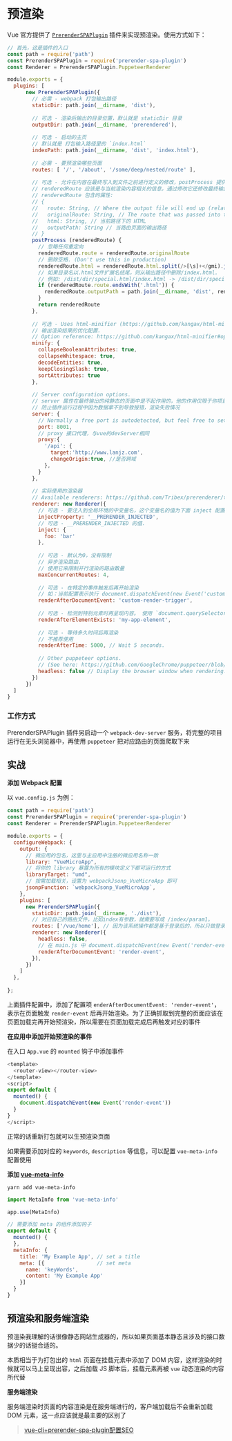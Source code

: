 # 预渲染

Vue 官方提供了 [`PrerenderSPAPlugin`](https://github.com/chrisvfritz/prerender-spa-plugin) 插件来实现预渲染。使用方式如下：

```js
// 首先，这是插件的入口
const path = require('path')
const PrerenderSPAPlugin = require('prerender-spa-plugin')
const Renderer = PrerenderSPAPlugin.PuppeteerRenderer

module.exports = {
  plugins: [
      new PrerenderSPAPlugin({
        // 必需 - webpack 打包输出路径
        staticDir: path.join(__dirname, 'dist'),
        
        // 可选 - 渲染后输出的目录位置，默认就是 staticDir 目录
        outputDir: path.join(__dirname, 'prerendered'),
        
        // 可选 - 启动的主页
        // 默认就是 打包输入路径里的 `index.html`
        indexPath: path.join(__dirname, 'dist', 'index.html'),
        
        // 必需 - 要预渲染哪些页面
        routes: [ '/', '/about', '/some/deep/nested/route' ],
        
        // 可选 - 允许在内容在最终写入到文件之前进行定义的修改，postProcess 提供一个参数 renderedRoute
        // renderedRoute 应该是与当前渲染内容相关的信息，通过修改它还修改最终输出的内容
        // renderedRoute 包含的属性:
        // {
        //   route: String, // Where the output file will end up (relative to outputDir)？
        //   originalRoute: String, // The route that was passed into the renderer, before redirects.
        //   html: String, // 当前路径下的 HTML
        //   outputPath: String // 当路由页面的输出路径
        // }
        postProcess (renderedRoute) {
          // 忽略任何重定向
          renderedRoute.route = renderedRoute.originalRoute
          // 删除空格. (Don't use this in production)
          renderedRoute.html = renderedRoute.html.split(/>[\s]+</gmi).join('><')
          // 如果目录名以.html文件扩展名结尾，则从输出路径中删除/index.html.
          // 例如: /dist/dir/special.html/index.html -> /dist/dir/special.html
          if (renderedRoute.route.endsWith('.html')) {
            renderedRoute.outputPath = path.join(__dirname, 'dist', renderedRoute.route)
          }
          return renderedRoute
        },
        
        // 可选 - Uses html-minifier (https://github.com/kangax/html-minifier)
        // 输出渲染结果的优化配置.
        // Option reference: https://github.com/kangax/html-minifier#options-quick-reference
        minify: {
          collapseBooleanAttributes: true,
          collapseWhitespace: true,
          decodeEntities: true,
          keepClosingSlash: true,
          sortAttributes: true
        },
        
        // Server configuration options.
        // server 属性在最终输出的纯静态的页面中是不起作用的，他的作用仅限于你项目中有数据请求是从接口哪里拿到的
        // 防止插件运行过程中因为数据拿不到导致报错，渲染失败情况
        server: {
          // Normally a free port is autodetected, but feel free to set this if needed.
          port: 8001,
          // proxy 接口代理，与vue的devServer相同
          proxy:{
            '/api': {
              target:'http://www.lanjz.com',
              changeOrigin:true, //是否跨域
            },
          }
        },
        
        // 实际使用的渲染器
        // Available renderers: https://github.com/Tribex/prerenderer/tree/master/renderers
        renderer: new Renderer({
          // 可选 - 要注入到全局环境的中变量名，这个变量名的值为下面 inject 配置内容
          injectProperty: '__PRERENDER_INJECTED',
          // 可选 - __PRERENDER_INJECTED 的值.
          inject: {
            foo: 'bar'
          },
          
          // 可选 - 默认为0，没有限制
          // 异步渲染路由.
          // 使用它来限制并行渲染的路由数量
          maxConcurrentRoutes: 4,
          
          // 可选 - 在特定的事件触发后再开始渲染
          // 如：当前配置表示执行 document.dispatchEvent(new Event('custom-render-trigger')) 事件后再显示内容
          renderAfterDocumentEvent: 'custom-render-trigger',
          
          // 可选 - 检测到特别元素时再呈现内容。 使用 `document.querySelector`
          renderAfterElementExists: 'my-app-element',
          
          // 可选 - 等待多久时间后再渲染
          // 不推荐使用
          renderAfterTime: 5000, // Wait 5 seconds.
          
          // Other puppeteer options.
          // (See here: https://github.com/GoogleChrome/puppeteer/blob/master/docs/api.md#puppeteerlaunchoptions)
          headless: false // Display the browser window when rendering. Useful for debugging.
        })
      })
  ]
}
```

### 工作方式

PrerenderSPAPlugin 插件另启动一个 `webpack-dev-server` 服务，将完整的项目运行在无头浏览器中，再使用 `puppeteer` 把对应路由的页面爬取下来

## 实战

**添加 Webpack 配置**

以 `vue.config.js` 为例：

```js
const path = require('path')
const PrerenderSPAPlugin = require('prerender-spa-plugin')
const Renderer = PrerenderSPAPlugin.PuppeteerRenderer

module.exports = {
  configureWebpack: {
    output: {
      // 微应用的包名，这里与主应用中注册的微应用名称一致
      library: "VueMicroApp",
      // 将你的 library 暴露为所有的模块定义下都可运行的方式
      libraryTarget: "umd",
      // 按需加载相关，设置为 webpackJsonp_VueMicroApp 即可
      jsonpFunction: `webpackJsonp_VueMicroApp`,
    },
    plugins: [
      new PrerenderSPAPlugin({
        staticDir: path.join(__dirname, './dist'),
        // 对应自己的路由文件，比如index有参数，就需要写成 /index/param1。
        routes: ['/vue/home'], // 因为该系统操作都是基于登录后的，所以只做登录页面的预渲染就行了
        renderer: new Renderer({
          headless: false,
          // 在 main.js 中 document.dispatchEvent(new Event('render-event'))，两者的事件名称要对应上。
          renderAfterDocumentEvent: 'render-event',
        }),
      })
    ]
  },
  
};
```

上面插件配置中，添加了配置项 `enderAfterDocumentEvent: 'render-event'`，表示在页面触发 `render-event` 后再开始渲染。为了正确抓取到完整的页面应该在页面加载完再开始预渲染，所以需要在页面加载完成后再触发对应的事件

**在应用中添加开始预渲染的事件**

在入口 `App.vue` 的 `mounted` 钩子中添加事件

```js
<template>
  <router-view></router-view>
</template>
<script>
export default {
  mounted() {
    document.dispatchEvent(new Event('render-event'))
  }
}
</script>
```

正常的话重新打包就可以生预渲染页面

如果需要添加对应的 `keywords`, `description` 等信息，可以配置 `vue-meta-info` 配置使用

**添加 [vue-meta-info]([https://www.npmjs.com/package/vue-meta-info)**

`yarn add vue-meta-info`

```js
import MetaInfo from 'vue-meta-info'

app.use(MetaInfo)

// 需要添加 meta 的组件添加钩子
export default {
  mounted() {
  },
  metaInfo: {
    title: 'My Example App', // set a title
    meta: [{                 // set meta
      name: 'keyWords',
      content: 'My Example App'
    }]
  }
}
```

## 预渲染和服务端渲染

预渲染我理解的话很像静态网站生成器的，所以如果页面基本静态且涉及的接口数据少的话挺合适的。

本质相当于为打包出的 `html` 页面在挂载元素中添加了 DOM 内容，这样渲染的时候就可以马上呈现出容，之后加载 JS 脚本后，挂载元素再被 `vue` 动态渲染的内容所代替

**服务端渲染**

服务端渲染时页面的内容渲染是在服务端进行的，客户端加载后不会重新加载 DOM 元素，这一点应该就是最主要的区别了

> [vue-cli+prerender-spa-plugin配置SEO](https://blog.csdn.net/qq_37564189/article/details/106090414)